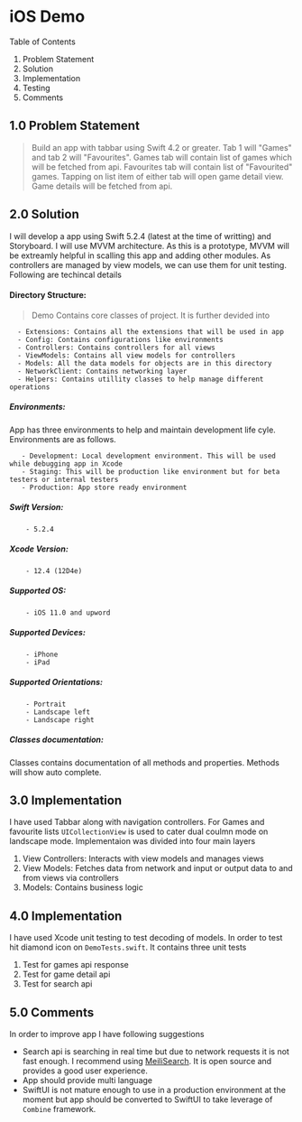 # iOS Demo


Table of Contents

1. Problem Statement
2. Solution
3. Implementation
4. Testing
5. Comments



## 1.0 Problem Statement

> Build an app with tabbar using Swift 4.2 or greater. Tab 1 will "Games" and tab 2 will "Favourites". Games tab will contain list of games which will be fetched from api. Favourites tab will contain list of "Favourited" games. Tapping on list item of either tab will open game detail view. Game details will be fetched from api.

## 2.0 Solution
I will develop a app using Swift 5.2.4 (latest at the time of writting) and Storyboard. I will use MVVM architecture. As this is a prototype, MVVM will be extreamly helpful in scalling this app and adding other modules. As controllers are managed by view models, we can use them for unit testing. Following are techincal details

#### Directory Structure:

   > Demo Contains core classes of project. It is further devided into 
   
      - Extensions: Contains all the extensions that will be used in app
      - Config: Contains configurations like environments
      - Controllers: Contains controllers for all views
      - ViewModels: Contains all view models for controllers
      - Models: All the data models for objects are in this directory
      - NetworkClient: Contains networking layer
      - Helpers: Contains utillity classes to help manage different operations
    
##### Environments:
App has three environments to help and maintain development life cyle. Environments are as follows.  
       
       - Development: Local development environment. This will be used while debugging app in Xcode
       - Staging: This will be production like environment but for beta testers or internal testers
       - Production: App store ready environment
       
##### Swift Version: 
        - 5.2.4
##### Xcode Version: 
        - 12.4 (12D4e)
##### Supported OS: 
        - iOS 11.0 and upword
##### Supported Devices: 
        - iPhone
        - iPad
##### Supported Orientations: 
        - Portrait
        - Landscape left
        - Landscape right
                

##### Classes documentation: 
Classes contains documentation of all methods and properties. Methods will show auto complete. 
      
## 3.0 Implementation

I have used Tabbar along with navigation controllers. For Games and favourite lists ```UICollectionView```  is used to cater dual coulmn mode on landscape mode. Implementaion was divided into four main layers

1. View Controllers: 
 Interacts with view models and manages views
 2. View Models:
 Fetches data from network and input or output data to and from views via controllers
3. Models: 
Contains business logic

## 4.0 Implementation

I have used Xcode unit testing to test decoding of models. In order to test hit diamond icon on `DemoTests.swift`. It contains three unit tests

1. Test for games api response
2. Test for game detail api
3. Test for search api


## 5.0 Comments

In order to improve app I have following suggestions
* Search api is searching in real time but due to network requests it is not fast enough. I recommend using [MeiliSearch](http://meilisearch.com). It is open source and provides a good user experience. 
* App should provide multi language
* SwiftUI is not mature enough to use in a production environment at the moment but app should be converted to SwiftUI to take leverage of `Combine` framework. 

